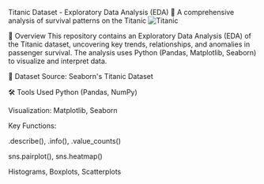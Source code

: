 Titanic Dataset - Exploratory Data Analysis (EDA)
🚢 A comprehensive analysis of survival patterns on the Titanic
![Titanic](https://upload.wikimedia.org/wikipedia/commons/thumb/f/fd/RMS_Titanic_3.jpg/1200px-RMS_Titanic_3.jpg)

📌 Overview
This repository contains an Exploratory Data Analysis (EDA) of the Titanic dataset, uncovering key trends, relationships, and anomalies in passenger survival. The analysis uses Python (Pandas, Matplotlib, Seaborn) to visualize and interpret data.

🔗 Dataset Source: Seaborn's Titanic Dataset

🛠 Tools Used
Python (Pandas, NumPy)

Visualization: Matplotlib, Seaborn

Key Functions:

.describe(), .info(), .value_counts()

sns.pairplot(), sns.heatmap()

Histograms, Boxplots, Scatterplots
